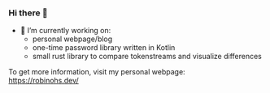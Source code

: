 ### Hi there 👋

- 🔭 I’m currently working on:
  - personal webpage/blog
  - one-time password library written in Kotlin
  - small rust library to compare tokenstreams and visualize differences

To get more information, visit my personal webpage:<br/>
https://robinohs.dev/
